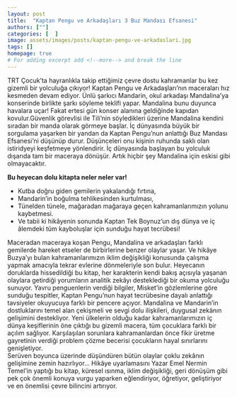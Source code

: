 ```yaml
---
layout: post
title:  "Kaptan Pengu ve Arkadaşları 3 Buz Mandası Efsanesi"
authors: [""]
categories: [  ]
image: assets/images/posts/kaptan-pengu-ve-arkadaslari.jpg
tags: []
homepage: true
# For adding excerpt add <!--more--> and break the line
---
```


TRT Çocuk’ta hayranlıkla takip ettiğimiz çevre dostu kahramanlar bu kez gizemli bir yolculuğa çıkıyor! Kaptan Pengu ve Arkadaşları’nın maceraları hız kesmeden devam ediyor.
Ünlü şarkıcı Mandarin, okul arkadaşı Mandalina’ya konserinde birlikte şarkı söyleme teklifi yapar.<!--more--> 
Mandalina bunu duyunca havalara uçar! Fakat ertesi gün konser alanına geldiğinde kapıdan kovulur.Güvenlik görevlisi ile Tili’nin söyledikleri üzerine Mandalina kendini sıradan bir manda olarak görmeye başlar. İç dünyasında büyük bir sorgulama yaşarken bir yandan da Kaptan Pengu’nun anlattığı Buz Mandası Efsanesi’ni düşünüp durur. Düşünceleri onu kişinin ruhunda saklı olan istiridyeyi keşfetmeye yönlendirir. İç dünyasında başlayan bu yolculuk dışarıda tam bir maceraya dönüşür. Artık hiçbir şey Mandalina için eskisi gibi olmayacaktır. 

**Bu heyecan dolu kitapta neler neler var!**

   - Kutba doğru giden gemilerin yakalandığı fırtına, 
   - Mandarin’in boğulma tehlikesinden kurtulması, 
   - Tünelden tünele, mağaradan mağaraya geçen kahramanlarımızın yolunu kaybetmesi.
   - Ve tabii ki hikâyenin sonunda Kaptan Tek Boynuz’un dış dünya ve iç âlemdeki tüm kayboluşlar için sunduğu hayat tecrübesi!

Maceradan maceraya koşan Pengu, Mandalina ve arkadaşları farklı gemilerde hareket etseler de birbirlerine benzer olaylar yaşar. Ve hikâye Buzya’yı bulan kahramanlarımızın iklim değişikliği konusunda çalışma yapmak amacıyla tekrar evlerine dönmeleriyle son bulur.
Heyecanın doruklarda hissedildiği bu kitap, her karakterin kendi bakış açısıyla yaşanan olaylara getirdiği yorumların analitik zekâyı desteklediği bir okuma yolculuğu sunuyor. Yavru penguenlerin verdiği bilgiler, Misket’in gözlemlerine göre sunduğu tespitler, Kaptan Pengu’nun hayat tecrübesine dayalı anlattığı tavsiyeler okuyucuya farklı bir pencere açıyor.
Mandalina ve Mandarin’in dostluklarını temel alan çekişmeli ve sevgi dolu ilişkileri, duygusal zekânın gelişimini destekliyor.
Yeni ülkelerin olduğu kadar kahramanlarımızın iç dünya keşiflerinin öne çıktığı bu gizemli macera, tüm çocuklara farklı bir açılım sağlıyor. 
Karşılaşılan sorunlara kahramanlardan önce fikir üretme gayretinin verdiği problem çözme becerisi çocukların hayal sınırlarını genişletiyor.  
Serüven boyunca üzerinde düşündüren bütün olaylar çoklu zekânın gelişimine zemin hazırlıyor…
Hikâye uyarlamasını Yazar Emel Nermin Temel’in yaptığı bu kitap, küresel ısınma, iklim değişikliği, geri dönüşüm gibi pek çok önemli konuya vurgu yaparken eğlendiriyor, öğretiyor, geliştiriyor ve en önemlisi çevre bilincini artırıyor. 
